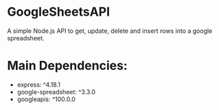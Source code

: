 # GoogleSheetsAPI

A simple Node.js API to get, update, delete and insert rows into a google spreadsheet.

# Main Dependencies:
- express: ^4.18.1
- google-spreadsheet: ^3.3.0
- googleapis: ^100.0.0
